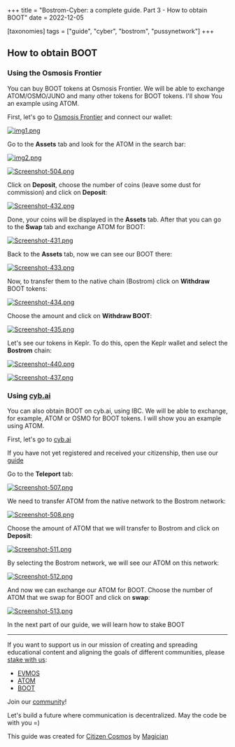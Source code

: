 +++
title = "Bostrom-Cyber: a complete guide. Part 3 - How to obtain BOOT"
date = 2022-12-05

[taxonomies]
tags = ["guide", "cyber", "bostrom", "pussynetwork"]
+++

## How to obtain BOOT ##

### Using the Osmosis Frontier ###

You can buy BOOT tokens at Osmosis Frontier. We will be able to exchange ATOM/OSMO/JUNO and many other tokens for BOOT tokens. I'll show You an example using ATOM.

First, let's go to [Osmosis Frontier](https://frontier.osmosis.zone/) and connect our wallet:

[![img1.png](https://i.postimg.cc/tC1FTgKF/img1.png)](https://postimg.cc/rKkDZqFp)

<!-- more -->

Go to the **Assets** tab and look for the ATOM in the search bar:

[![img2.png](https://i.postimg.cc/CLWkfg0X/img2.png)](https://postimg.cc/4mQmrjmQ)

[![Screenshot-504.png](https://i.postimg.cc/y6M71Kwh/Screenshot-504.png)](https://postimg.cc/grHCsCcr)

Click on **Deposit**, choose the number of coins (leave some dust for commission) and click on **Deposit**:

[![Screenshot-432.png](https://i.postimg.cc/8P4XyBBF/Screenshot-432.png)](https://postimg.cc/SJXGR9Pq)

Done, your coins will be displayed in the **Assets** tab. After that you can go to the **Swap** tab and exchange ATOM for BOOT:

[![Screenshot-431.png](https://i.postimg.cc/nL4DkTBg/Screenshot-431.png)](https://postimg.cc/hJGv4LC1)

Back to the **Assets** tab, now we can see our BOOT there:

[![Screenshot-433.png](https://i.postimg.cc/WzkjGYJJ/Screenshot-433.png)](https://postimg.cc/vxbpMzhQ)

Now, to transfer them to the native chain (Bostrom) click on **Withdraw** BOOT tokens:

[![Screenshot-434.png](https://i.postimg.cc/tJk0N04J/Screenshot-434.png)](https://postimg.cc/dZhSJxdc)

Choose the amount and click on **Withdraw BOOT**:

[![Screenshot-435.png](https://i.postimg.cc/fbmrv4Hs/Screenshot-435.png)](https://postimg.cc/NyGDgnqC)

Let's see our tokens in Keplr. To do this, open the Keplr wallet and select the **Bostrom** chain:

[![Screenshot-440.png](https://i.postimg.cc/X7Bc5f1S/Screenshot-440.png)](https://postimg.cc/561CdCMn)

[![Screenshot-437.png](https://i.postimg.cc/HLYy6XzL/Screenshot-437.png)](https://postimg.cc/JsF0ny9w)

### Using [cyb.ai](https://cyb.ai/) ###

You can also obtain BOOT on cyb.ai, using IBC. We will be able to exchange, for example, ATOM or OSMO for BOOT tokens. I will show you an example using ATOM.

First, let's go to [cyb.ai](https://cyb.ai/)

If you have not yet registered and received your citizenship, then use our [guide]([site.com](https://github.com/citizen-cosmos/manuscripts/blob/master/content/cyber-bostrom-citizenship.md))

Go to the **Teleport** tab:

[![Screenshot-507.png](https://i.postimg.cc/XJznTZ96/Screenshot-507.png)](https://postimg.cc/mz7x9gdm)

We need to transfer ATOM from the native network to the Bostrom network:

[![Screenshot-508.png](https://i.postimg.cc/1t5jDJny/Screenshot-508.png)](https://postimg.cc/bGWgh095)

Choose the amount of ATOM that we will transfer to Bostrom and click on **Deposit**:

[![Screenshot-511.png](https://i.postimg.cc/3N3mkcdZ/Screenshot-511.png)](https://postimg.cc/xJFc7gGk)

By selecting the Bostrom network, we will see our ATOM on this network:

[![Screenshot-512.png](https://i.postimg.cc/MphSzkFg/Screenshot-512.png)](https://postimg.cc/JscgQFmQ)

And now we can exchange our ATOM for BOOT. Choose the number of ATOM that we swap for BOOT and click on **swap**:

[![Screenshot-513.png](https://i.postimg.cc/Fz34fTkD/Screenshot-513.png)](https://postimg.cc/dZsXpmBy)

In the next part of our guide, we will learn how to stake BOOT


------------------------------------------------------------------------------------------------------------------------------------------------------------------
If you want to support us in our mission of creating and spreading educational content and aligning the goals of different communities, please [stake with us](https://www.citizencosmos.space/staking):
- [EVMOS](https://wallet.keplr.app/chains/evmos?modal=validator&chain=evmos_9001-2&validator_address=evmosvaloper1mtwvpdd57gpkyejd566s24afr9zm5ryq8gwpvj) 
- [ATOM](https://wallet.keplr.app/chains/cosmos-hub?modal=validator&chain=cosmoshub-4&validator_address=cosmosvaloper1e859xaue4k2jzqw20cv6l7p3tmc378pc3k8g2u) 
- [BOOT](https://wallet.keplr.app/chains/bostrom?modal=validator&chain=bostrom&validator_address=bostromvaloper1f7nx65pmayfenpfwzwaamwas4ygmvalqj6dz5r)

Join our [community](https://discord.gg/kJaG3EucCX)! 

Let's build a future where communication is decentralized. May the code be with you =) 

This guide was created for [Citizen Cosmos](https://www.citizencosmos.space/) by [Magician](https://t.me/magican_n)

